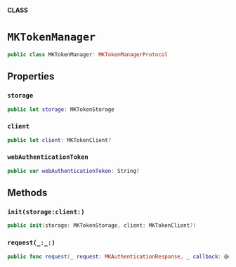 **CLASS**

# `MKTokenManager`

```swift
public class MKTokenManager: MKTokenManagerProtocol
```

## Properties
### `storage`

```swift
public let storage: MKTokenStorage
```

### `client`

```swift
public let client: MKTokenClient?
```

### `webAuthenticationToken`

```swift
public var webAuthenticationToken: String?
```

## Methods
### `init(storage:client:)`

```swift
public init(storage: MKTokenStorage, client: MKTokenClient?)
```

### `request(_:_:)`

```swift
public func request(_ request: MKAuthenticationResponse, _ callback: @escaping (Result<String, Error>) -> Void)
```
